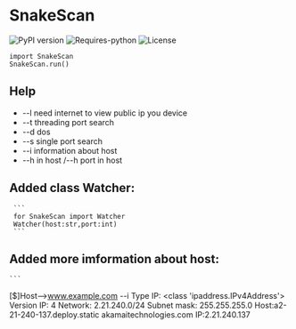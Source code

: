 # SnakeScan
![PyPI version](https://badge.fury.io/py/SnakeScan.svg)
![Requires-python](https://img.shields.io/badge/requires--python-3.6+-red)
![License](https://img.shields.io/badge/License-MIT-blue.svg)
 ```
import SnakeScan
SnakeScan.run()
```
## Help

- --l  need internet to view public ip you device
- --t threading port search
- --d dos
- --s single port search
- --i information about host
- --h in host /--h port in host

## Added class Watcher:
     ```
     for SnakeScan import Watcher
     Watcher(host:str,port:int)
     ``` 
## Added more imformation about host:
    ```
   [$]Host-->www.example.com --i
   Type IP: <class 'ipaddress.IPv4Address'>
   Version IP: 4
   Network: 2.21.240.0/24
   Subnet mask: 255.255.255.0
   Host:a2-21-240-137.deploy.static
   akamaitechnologies.com
   IP:2.21.240.137
```